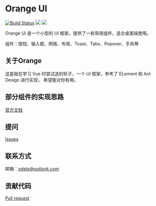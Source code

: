 # Orange UI
[![Build Status](https://travis-ci.org/MajorDong/Orange.svg?branch=master)](https://travis-ci.org/MajorDong/Orange)
![](https://img.shields.io/badge/language-JavaScript-yellow.svg)
![](https://img.shields.io/badge/license-MIT-000000.svg)

Orange UI 是一个小型的 UI 框架，提供了一些常用组件，适合桌面端使用。

组件：按钮、输入框、网格、布局、Toast、Tabs、Popover、手风琴

## 关于Orange

这是我在学习 Vue 时尝试造的轮子，一个 UI 框架，参考了 ELement 和 Ant Design 进行实现，
希望能对你有用。

## 部分组件的实现思路
[官方文档]()
## 提问
[Issues](https://github.com/MajorDong/Orange/issues)
## 联系方式
邮箱：odsts@outlook.com
## 贡献代码
[Pull request](https://github.com/MajorDong/Orange/pulls)